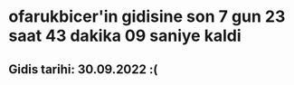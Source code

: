 # ofarukbicer'in gidisine son 7 gun 23 saat 43 dakika 09 saniye kaldi

## Gidis tarihi: 30.09.2022 :(